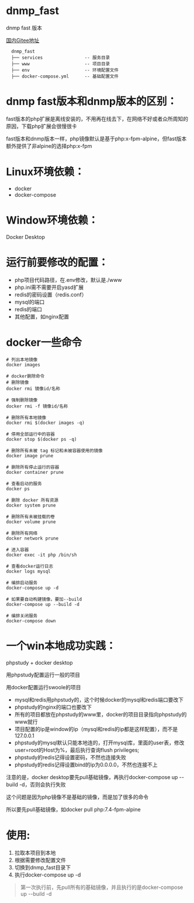 # dnmp_fast
dnmp fast 版本


[国内Gitee地址](https://gitee.com/ltxlong/dnmp_fast)

```
  dnmp_fast
  ├── services                -- 服务目录
  ├── www                     -- 项目目录
  ├── env                     -- 环境配置文件
  ├── docker-compose.yml      -- 基础配置文件

```
 
# dnmp fast版本和dnmp版本的区别：
fast版本的php扩展是离线安装的，不用再在线去下，在网络不好或者众所周知的原因，下载php扩展会很慢很卡

fast版本和dnmp版本一样，php镜像默认是基于php:x-fpm-alpine，但fast版本额外提供了非alpine的选择php:x-fpm

# Linux环境依赖：
- docker
- docker-compose

# Window环境依赖：
Docker Desktop


# 运行前要修改的配置：
- php项目代码路径，在.env修改，默认是./www
- php.ini需不需要开启yasd扩展
- redis的密码设置（redis.conf）
- mysql的端口
- redis的端口
- 其他配置，如nginx配置

# docker一些命令
```
# 列出本地镜像
docker images

# docker删除命令
# 删除镜像
docker rmi 镜像id/名称

# 强制删除镜像
docker rmi -f 镜像id/名称

# 删除所有本地镜像
docker rmi $(docker images -q)

# 停用全部运行中的容器
docker stop $(docker ps -q)
 
# 删除所有未被 tag 标记和未被容器使用的镜像
docker image prune

# 删除所有停止运行的容器
docker container prune

# 查看启动的服务
docker ps

# 删除 docker 所有资源
docker system prune

# 删除所有未被挂载的卷
docker volume prune

# 删除所有网络
docker network prune

# 进入容器
docker exec -it php /bin/sh

# 查看docker运行日志
docker logs mysql

```
```
# 编排启动服务
docker-compose up -d

# 如果要自动构建镜像，要加--build
docker-compose up --build -d

# 编排关闭服务
docker-compose down

```

# 一个win本地成功实践：
phpstudy + docker desktop

用phpstudy配置运行一般的项目

用docker配置运行swoole的项目

- mysql和redis用phpstudy的，这个时候docker的mysql和redis端口要改下
- phpstudy的nginx的端口也要改下
- 所有的项目都放在phpstudy的www里，docker的项目目录指向phpstudy的www就行
- 项目配置的ip是window的ip（mysql和redis的ip都是这样配置），而不是127.0.0.1
- phpstudy的mysql默认只能本地连的，打开mysql库，里面的user表，修改user=root的Host为%，最后执行查询flush privileges;
- phpstudy的redis记得设置密码，不然也连接失败
- phpstudy的redis记得设置bind的ip为0.0.0.0，不然也连接不上

注意的是，docker desktop要先pull基础镜像，再执行docker-compose up --build -d，否则会执行失败

这个问题是因为php镜像不是基础的镜像，而是加了很多的命令

所以要先pull基础镜像，如docker pull php:7.4-fpm-alpine

# 使用:
1. 拉取本项目到本地
2. 根据需要修改配置文件
3. 切换到dnmp_fast目录下
4. 执行docker-compose up -d
> 第一次执行前，先pull所有的基础镜像，并且执行的是docker-compose up --build -d






